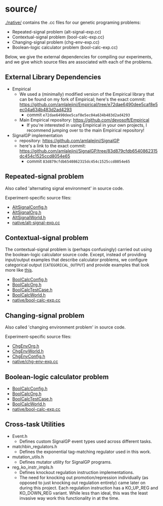 # source/

[./native/](./native/) contains the .cc files for our genetic programing problems:

- Repeated-signal problem (alt-signal-exp.cc)
- Contextual-signal problem (bool-calc-exp.cc)
- Changing-signal problem (chg-env-exp.cc)
- Boolean-logic calculator problem (bool-calc-exp.cc)

Below, we give the external dependencies for compiling our experiments, and we give which source files are associated with each of the problems.

## External Library Dependencies

- Empirical
  - We used a (minimally) modified version of the Empirical library that can be found on my fork of Empirical; here's the exact commit: <https://github.com/amlalejini/Empirical/tree/e72dae6490dee5caf8e5ec04a634b483d2ad4293>
    - commit `e72dae6490dee5caf8e5ec04a634b483d2ad4293`
  - Main Empirical repository: <https://github.com/devosoft/Empirical>
    - If you're interested in using Empirical in your own projects, I recommend jumping over to the main Empirical repository!
- SignalGP implementation
  - repository: <https://github.com/amlalejini/SignalGP>
  - here's a link to the exact commit: <https://github.com/amlalejini/SignalGP/tree/83d879cfdb6540862315dc454c1525ccd8054e65>
    - commit `83d879cfdb6540862315dc454c1525ccd8054e65`

## Repeated-signal problem

Also called 'alternating signal environment' in source code.

Experiment-specific source files:

- [AltSignalConfig.h](https://github.com/amlalejini/Tag-based-Genetic-Regulation-for-LinearGP/blob/master/source/AltSignalConfig.h)
- [AltSignalOrg.h](https://github.com/amlalejini/Tag-based-Genetic-Regulation-for-LinearGP/blob/master/source/AltSignalOrg.h)
- [AltSignalWorld.h](https://github.com/amlalejini/Tag-based-Genetic-Regulation-for-LinearGP/blob/master/source/AltSignalWorld.h)
- [native/alt-signal-exp.cc](https://github.com/amlalejini/Tag-based-Genetic-Regulation-for-LinearGP/blob/master/source/native/alt-signal-exp.cc)

## Contextual-signal problem

The contextual-signal problem is (perhaps confusingly) carried out using the boolean-logic calculator source code. Except, instead of providing input/output examples that describe calculator problems, we configure categorical output (`CATEGORICAL_OUTPUT`) and provide examples that look more like [this](../experiments/2020-11-27-context-sig/hpcc/examples_S4.csv).

- [BoolCalcConfig.h](https://github.com/amlalejini/Tag-based-Genetic-Regulation-for-LinearGP/blob/master/source/BoolCalcConfig.h)
- [BoolCalcOrg.h](https://github.com/amlalejini/Tag-based-Genetic-Regulation-for-LinearGP/blob/master/source/BoolCalcOrg.h)
- [BoolCalcTestCase.h](https://github.com/amlalejini/Tag-based-Genetic-Regulation-for-LinearGP/blob/master/source/BoolCalcTestCase.h)
- [BoolCalcWorld.h](https://github.com/amlalejini/Tag-based-Genetic-Regulation-for-LinearGP/blob/master/source/BoolCalcWorld.h)
- [native/bool-calc-exp.cc](https://github.com/amlalejini/Tag-based-Genetic-Regulation-for-LinearGP/blob/master/source/native/bool-calc-exp.cc)

## Changing-signal problem

Also called 'changing environment problem' in source code.

Experiment-specific source files:

- [ChgEnvOrg.h](https://github.com/amlalejini/Tag-based-Genetic-Regulation-for-LinearGP/blob/master/source/ChgEnvOrg.h)
- [ChgEnvWorld.h](https://github.com/amlalejini/Tag-based-Genetic-Regulation-for-LinearGP/blob/master/source/ChgEnvWorld.h)
- [ChgEnvConfig.h](https://github.com/amlalejini/Tag-based-Genetic-Regulation-for-LinearGP/blob/master/source/ChgEnvConfig.h)
- [native/chg-env-exp.cc](https://github.com/amlalejini/Tag-based-Genetic-Regulation-for-LinearGP/blob/master/source/native/chg-env-exp.cc)

## Boolean-logic calculator problem

- [BoolCalcConfig.h](https://github.com/amlalejini/Tag-based-Genetic-Regulation-for-LinearGP/blob/master/source/BoolCalcConfig.h)
- [BoolCalcOrg.h](https://github.com/amlalejini/Tag-based-Genetic-Regulation-for-LinearGP/blob/master/source/BoolCalcOrg.h)
- [BoolCalcTestCase.h](https://github.com/amlalejini/Tag-based-Genetic-Regulation-for-LinearGP/blob/master/source/BoolCalcTestCase.h)
- [BoolCalcWorld.h](https://github.com/amlalejini/Tag-based-Genetic-Regulation-for-LinearGP/blob/master/source/BoolCalcWorld.h)
- [native/bool-calc-exp.cc](https://github.com/amlalejini/Tag-based-Genetic-Regulation-for-LinearGP/blob/master/source/native/bool-calc-exp.cc)

## Cross-task Utilities

- Event.h
  - Defines custom SignalGP event types used across different tasks.
- matchbin_regulators.h
  - Defines the exponential tag-matching regulator used in this work.
- mutation_utils.h
  - Defines mutator utility for SignalGP programs.
- reg_ko_instr_impls.h
  - Defines knockout regulation instruction implementations.
  - The need for knocking out promotion/repression individually (as opposed to just knocking out regulation
    entirely) came later on during this project. Each regulation instruction has a KO_UP_REG and KO_DOWN_REG
    variant. While less than ideal, this was the least invasive way work this functionality in at the
    time.

